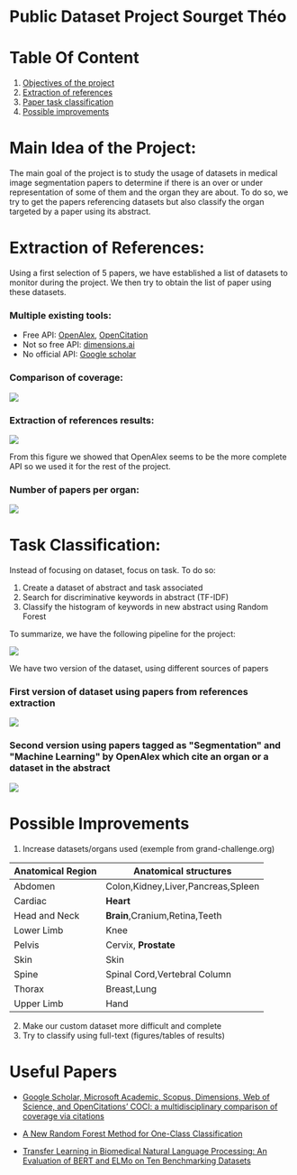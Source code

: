 # Public Dataset Project Sourget Théo

# Table Of Content
1. [Objectives of the project](#objectives)
2. [Extraction of references](#references-extraction)
3. [Paper task classification](#classification)
4. [Possible improvements](#futur)

<div id='objectives'/>

# Main Idea of the Project:

The main goal of the project is to study the usage of datasets in medical image segmentation papers to determine if there is an over or under representation of some of them and the organ they are about.
To do so, we try to get the papers referencing datasets but also classify the organ targeted by a paper using its abstract.


<div id="references-extraction"/>

# Extraction of References:
Using a first selection of 5 papers, we have established a list of datasets to monitor during the project. We then try to obtain the list of paper using these datasets.

### Multiple existing tools:
* Free API: [OpenAlex](https://opencitations.net/), [OpenCitation](https://opencitations.net/)
* Not so free API: [dimensions.ai](https://www.dimensions.ai/)
* No official API: [Google scholar](https://scholar.google.com/)

### Comparison of coverage:

![](../ressources/presentation_img/coverage_comparison.png)

### Extraction of references results:
![](../ressources/presentation_img/number_of_references.png)

From this figure we showed that OpenAlex seems to be the more complete API so we used it for the rest of the project.

### Number of papers per organ:
![](../ressources/presentation_img/number_per_organ.png)

<div id="classification"/>

# Task Classification:
Instead of focusing on dataset, focus on task.
To do so:
1. Create a dataset of abstract and task associated
2. Search for discriminative keywords in abstract (TF-IDF)
3. Classify the histogram of keywords in new abstract using Random Forest

To summarize, we have the following pipeline for the project:

![](../ressources/presentation_img/final_pipeline.png)

We have two version of the dataset, using different sources of papers
### First version of dataset using papers from references extraction 
![](../ressources/presentation_img/error_bad_dataset.png)

### Second version using papers tagged as "Segmentation" and "Machine Learning" by OpenAlex which cite an organ or a dataset in the abstract
![](../ressources/presentation_img/error_clean_dataset.png)


<div id="futur"/>

# Possible Improvements
1. Increase datasets/organs used (exemple from grand-challenge.org)

| Anatomical Region | Anatomical structures                     |
|-------------------|-------------------------------------------|
| Abdomen           | Colon,Kidney,Liver,Pancreas,Spleen        |
| Cardiac           | <b>Heart</b>                              |
| Head and Neck     | <b>Brain</b>,Cranium,Retina,Teeth         |
| Lower Limb        | Knee                                      |
| Pelvis            | Cervix, <b>Prostate</b>                   |
| Skin              | Skin                                      |
| Spine             | Spinal Cord,Vertebral Column              |
| Thorax            | Breast,Lung                               |
| Upper Limb        | Hand                                      |
2. Make our custom dataset more difficult and complete
3. Try to classify using full-text (figures/tables of results)



# Useful Papers
* [Google Scholar, Microsoft Academic, Scopus, Dimensions,
Web of Science, and OpenCitations’ COCI: a multidisciplinary
comparison of coverage via citations](https://link.springer.com/content/pdf/10.1007/s11192-020-03690-4)

* [A New Random Forest Method for One-Class Classification](https://link.springer.com/chapter/10.1007/978-3-642-34166-3_31)

* [Transfer Learning in Biomedical Natural Language Processing: An Evaluation of BERT and ELMo on Ten Benchmarking Datasets](https://arxiv.org/abs/1906.05474)